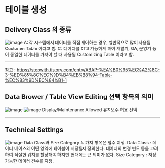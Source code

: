 # 테이블 생성
## Delivery Class 의 종류
![image](https://user-images.githubusercontent.com/122577321/215413853-1cb0839e-d004-4532-8cf9-57d095275771.png)
A: 각 시스템에서 데이터를 직접 제어하는 경우, 일반적으로 많이 사용됨 Customer Table 이라고 함.
C: 데이터를 CTS 가능하게 하여 개발기, QA, 운영기 등이 동일한 데이터를 가져야 할 때 사용됨 Customizing Table 이라고 함.
* * *
참고 : https://stepwith.tistory.com/entry/ABAP-%EA%B0%95%EC%A2%8C-3-%ED%85%8C%EC%9D%B4%EB%B8%94-Table-%EC%83%9D%EC%84%B1-1
## Data Brower / Table View Editing 선택 항목의 의미
![image](https://user-images.githubusercontent.com/122577321/215414613-aaf6aa68-4eaa-45e6-b82b-c00d15f952b6.png)
![image](https://user-images.githubusercontent.com/122577321/215414801-26d65139-6142-40e0-bfa9-0ab6e1915208.png)
Display/Maintenance Allowed 유지보수 허용 선택
* * *
## Technical Settings
![image](https://user-images.githubusercontent.com/122577321/215414936-4a3e8d4a-1437-4a2e-8a4f-17e448ece433.png)
Data Class와 Size Category 두 가지 항목은 필수 지정.
Data Class : 데이터 베이스의 어떤 영역에 테이블이 저장될지 정의한다.
데이터의 변경 빈도 등을 고려하여 적절한 위치를 할당해야 하지만 현대에는 큰 의미가 없다.
Size Category : 저장 가능한 데이터 건수를 지정. 
 

